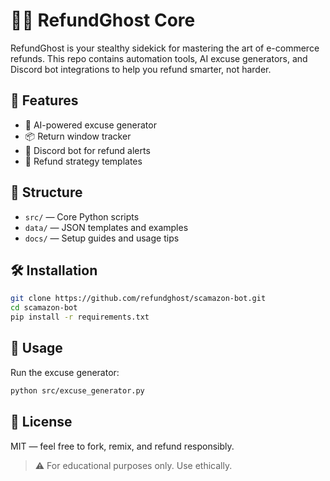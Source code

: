 # 🕵️‍♂️ RefundGhost Core

RefundGhost is your stealthy sidekick for mastering the art of e-commerce refunds. This repo contains automation tools, AI excuse generators, and Discord bot integrations to help you refund smarter, not harder.

## 🚀 Features

- 🤖 AI-powered excuse generator
- 📦 Return window tracker
- 💬 Discord bot for refund alerts
- 🧠 Refund strategy templates

## 📁 Structure

- `src/` — Core Python scripts
- `data/` — JSON templates and examples
- `docs/` — Setup guides and usage tips

## 🛠️ Installation

```bash
git clone https://github.com/refundghost/scamazon-bot.git
cd scamazon-bot
pip install -r requirements.txt
```

## 🧪 Usage

Run the excuse generator:

```bash
python src/excuse_generator.py
```

## 📜 License

MIT — feel free to fork, remix, and refund responsibly.

> ⚠️ For educational purposes only. Use ethically.
